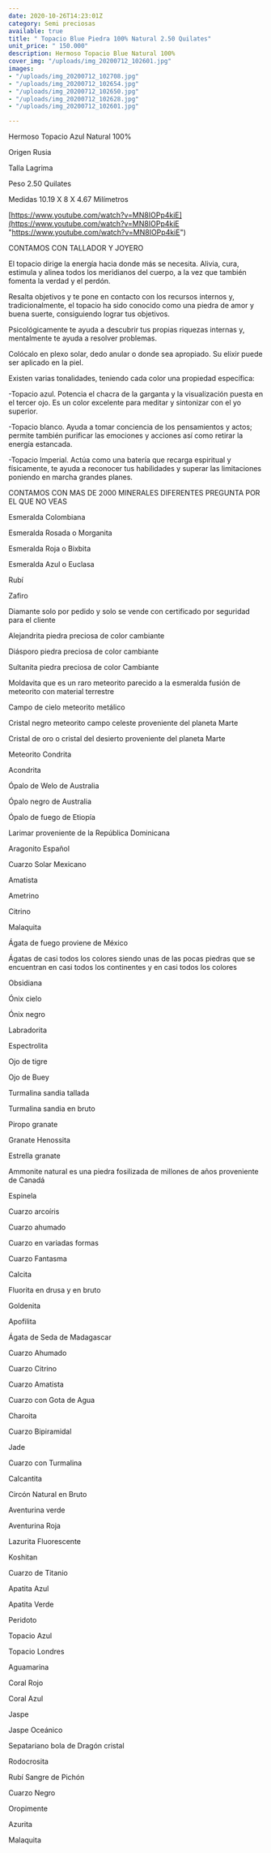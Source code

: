 ```yaml
---
date: 2020-10-26T14:23:01Z
category: Semi preciosas
available: true
title: " Topacio Blue Piedra 100% Natural 2.50 Quilates"
unit_price: " 150.000"
description: Hermoso Topacio Blue Natural 100%
cover_img: "/uploads/img_20200712_102601.jpg"
images:
- "/uploads/img_20200712_102708.jpg"
- "/uploads/img_20200712_102654.jpg"
- "/uploads/img_20200712_102650.jpg"
- "/uploads/img_20200712_102628.jpg"
- "/uploads/img_20200712_102601.jpg"

---
```

Hermoso Topacio Azul Natural 100%

Origen Rusia 

Talla Lagrima

Peso 2.50 Quilates 

Medidas 10.19 X 8 X 4.67 Milímetros 

[https://www.youtube.com/watch?v=MN8IOPp4kiE](https://www.youtube.com/watch?v=MN8IOPp4kiE "https://www.youtube.com/watch?v=MN8IOPp4kiE")

CONTAMOS CON TALLADOR Y JOYERO

El topacio dirige la energía hacia donde más se necesita. Alivia, cura, estimula y alinea todos los meridianos del cuerpo, a la vez que también fomenta la verdad y el perdón.

Resalta objetivos y te pone en contacto con los recursos internos y, tradicionalmente, el topacio ha sido conocido como una piedra de amor y buena suerte, consiguiendo lograr tus objetivos. 

Psicológicamente te ayuda a descubrir tus propias riquezas internas y, mentalmente te ayuda a resolver problemas.

Colócalo en plexo solar, dedo anular o donde sea apropiado. Su elixir puede ser aplicado en la piel.

Existen varias tonalidades, teniendo cada color una propiedad específica:

\-Topacio azul. Potencia el chacra de la garganta y la visualización puesta en el tercer ojo. Es un color excelente para meditar y sintonizar con el yo superior.

\-Topacio blanco. Ayuda a tomar conciencia de los pensamientos y actos; permite también purificar las emociones y acciones así como retirar la energía estancada.

\-Topacio Imperial. Actúa como una batería que recarga espiritual y físicamente, te ayuda a reconocer tus habilidades y superar las limitaciones poniendo en marcha grandes planes.

CONTAMOS CON MAS DE 2000 MINERALES DIFERENTES PREGUNTA POR EL QUE NO VEAS

Esmeralda Colombiana 

Esmeralda Rosada o Morganita

Esmeralda Roja o Bixbita

Esmeralda Azul o Euclasa 

Rubí 

Zafiro 

Diamante solo por pedido y solo se vende con certificado por seguridad para el cliente

Alejandrita piedra preciosa de color cambiante 

Diásporo piedra preciosa de color cambiante 

Sultanita piedra preciosa de color Cambiante 

Moldavita que es un raro meteorito parecido a la esmeralda fusión de meteorito con material terrestre 

Campo de cielo meteorito metálico 

Cristal negro meteorito campo celeste proveniente del planeta Marte 

Cristal de oro o cristal del desierto proveniente del planeta Marte 

Meteorito Condrita 

Acondrita 

Ópalo de Welo de Australia 

Ópalo negro de Australia 

Ópalo de fuego de Etiopía 

Larimar proveniente de la República Dominicana 

Aragonito Español 

Cuarzo Solar Mexicano 

Amatista 

Ametrino 

Citrino 

Malaquita 

Ágata de fuego proviene de México 

Ágatas de casi todos los colores siendo unas de las pocas piedras que se encuentran en casi todos los continentes y en casi todos los colores 

Obsidiana 

Ónix cielo 

Ónix negro 

Labradorita 

Espectrolita

Ojo de tigre 

Ojo de Buey

Turmalina sandia tallada 

Turmalina sandia en bruto 

Piropo granate 

Granate Henossita

Estrella granate 

Ammonite natural es una piedra fosilizada de millones de años proveniente de Canadá 

Espinela 

Cuarzo arcoíris 

Cuarzo ahumado 

Cuarzo en variadas formas 

Cuarzo Fantasma 

Calcita 

Fluorita en drusa y en bruto 

Goldenita 

Apofilita 

Ágata de Seda de Madagascar 

Cuarzo Ahumado 

Cuarzo Citrino 

Cuarzo Amatista 

Cuarzo con Gota de Agua 

Charoita 

Cuarzo Bipiramidal 

Jade 

Cuarzo con Turmalina

Calcantita

Circón Natural en Bruto

Aventurina verde 

Aventurina Roja

Lazurita Fluorescente 

Koshitan

Cuarzo de Titanio

Apatita Azul 

Apatita Verde 

Peridoto

Topacio Azul

Topacio Londres

Aguamarina 

Coral Rojo 

Coral Azul 

Jaspe 

Jaspe Oceánico 

Sepatariano bola de Dragón cristal 

Rodocrosita 

Rubí Sangre de Pichón 

Cuarzo Negro 

Oropimente 

Azurita 

Malaquita